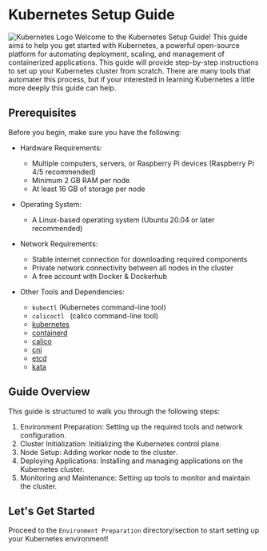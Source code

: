 Kubernetes Setup Guide
======================
![Kubernetes Logo](https://upload.wikimedia.org/wikipedia/commons/thumb/3/39/Kubernetes_logo_without_workmark.svg/100px-Kubernetes_logo_without_workmark.svg.png)
Welcome to the Kubernetes Setup Guide! This guide aims to help you get started with Kubernetes, a powerful open-source platform for automating deployment, scaling, and management of containerized applications. This guide will provide step-by-step instructions to set up your Kubernetes cluster from scratch. There are many tools that automater this process, but if your interested in learning Kubernetes a little more deeply this guide can help.

Prerequisites
-------------

Before you begin, make sure you have the following:

-   Hardware Requirements:

    -   Multiple computers, servers, or Raspberry Pi devices (Raspberry Pi 4/5 recommended)
    -   Minimum 2 GB RAM per node
    -   At least 16 GB of storage per node
-   Operating System:

    -   A Linux-based operating system (Ubuntu 20.04 or later recommended)
-   Network Requirements:

    -   Stable internet connection for downloading required components
    -   Private network connectivity between all nodes in the cluster
    -   A free account with Docker & Dockerhub
-   Other Tools and Dependencies:

    -   `kubectl` (Kubernetes command-line tool)
    -   `calicoctl ` (calico command-line tool)
    -   [kubernetes](https://github.com/kubernetes/kubernetes) 
    -   [containerd](https://github.com/containerd/containerd) 
    -   [calico](https://github.com/projectcalico) 
    -   [cni](https://github.com/containernetworking/cni) 
    -   [etcd](https://github.com/etcd-io/etcd) 
    -   [kata](https://github.com/kata-containers)

Guide Overview
--------------

This guide is structured to walk you through the following steps:

1.  Environment Preparation: Setting up the required tools and network configuration.
2.  Cluster Initialization: Initializing the Kubernetes control plane.
3.  Node Setup: Adding worker node to the cluster.
4.  Deploying Applications: Installing and managing applications on the Kubernetes cluster.
5.  Monitoring and Maintenance: Setting up tools to monitor and maintain the cluster.

Let's Get Started
-----------------

Proceed to the `Environment Preparation` directory/section to start setting up your Kubernetes environment!